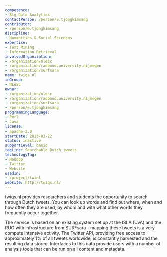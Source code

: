 ```yaml
---
competence:
- Big Data Analytics
contactPerson: /person/e.tjongkimsang
contributor:
- /person/e.tjongkimsang
discipline:
- Humanities & Social Sciences
expertise:
- Text Mining
- Information Retrieval
involvedOrganization:
- /organization/nlesc
- /organization/radboud.university.nijmegen
- /organization/surfsara
name: twiqs.nl
inGroup:
- NLeSC
owner:
- /organization/nlesc
- /organization/radboud.university.nijmegen
- /organization/surfsara
- /person/e.tjongkimsang
programmingLanguage:
- Perl
- Java
license:
- apache-2.0
startDate: 2013-02-22
status: inactive
supportLevel: basic
tagLine: Searchable Dutch tweets
technologyTag:
- Hadoop
- Twitter
- Website
usedIn:
- /project/twinl
website: http://twiqs.nl/
---
```

twiqs.nl provides researchers and students the opportunity to search through Dutch tweets. You can look up words and find out where, when and how often they are used, by whom and with what other words they frequently occur together.

The service is based on an existing system set up at the ISLA (UvA) and the RUG with infrastructure from SURFsara - mapping these tweets is a very compute intensive activity. The Twitter API, providing free access to approximately 1% of all tweets worldwide, is constantly harvested and the resulting data stored. Interfaces to this data provide users with a number of analysis tools that can be run on all content and metadata.
